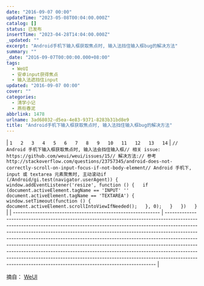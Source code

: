 ```yaml
---
date: "2016-09-07 00:00"
updateTime: "2023-05-08T00:04:00.000Z"
catalog: []
status: 已发布
insertTime: "2023-04-28T14:04:00.000Z"
_updated: ""
excerpt: "Android手机下输入框获取焦点时, 输入法挡住输入框bug的解决方法"
summary: ""
_date: "2016-09-07T00:00:00.000+08:00"
tags:
  - WeUI
  - 安卓input获得焦点
  - 输入法遮挡住input
updated: "2016-09-07 00:00"
cover: ""
categories:
  - 清学小记
  - 燕衔春泥
abbrlink: 1478
urlname: 3ad68032-d5ea-4e83-9371-8283b31bd8e9
title: "Android手机下输入框获取焦点时, 输入法挡住输入框bug的解决方法"
---
```


| `1  
2  
3  
4  
5  
6  
7  
8  
9  
10  
11  
12  
13  
14` | `// Android 手机下输入框获取焦点时, 输入法会挡住输入框// 相关 issue: https://github.com/weui/weui/issues/15// 解决方法:// 参考 http://stackoverflow.com/questions/23757345/android-does-not-correctly-scroll-on-input-focus-if-not-body-element// Android 手机下, input 或 textarea 元素聚焦时, 主动滚动if (/Android/gi.test(navigator.userAgent)) {  
    window.addEventListener('resize', function () {  
        if (document.activeElement.tagName == 'INPUT' '' document.activeElement.tagName == 'TEXTAREA') {  
            window.setTimeout(function () {  
                document.activeElement.scrollIntoViewIfNeeded();  
            }, 0);  
        }  
    })  
}` |
| ------------------------------------------------------------ | -------------------------------------------------------------------------------------------------------------------------------------------------------------------------------------------------------------------------------------------------------------------------------------------------------------------------------------------------------------------------------------------------------------------------------------------------------------------------------------------------------------------------------------------------------------------------------------------------------------------------------------------- |

摘自： [WeUI](https://weui.io/)
